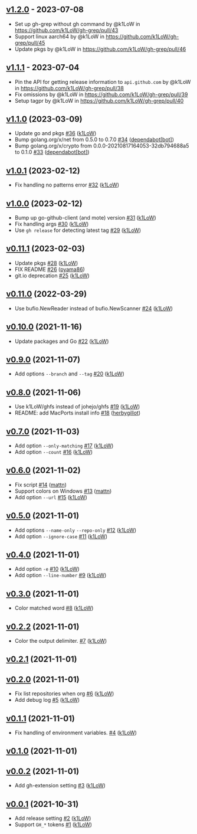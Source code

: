 ## [v1.2.0](https://github.com/k1LoW/gh-grep/compare/v1.1.1...v1.2.0) - 2023-07-08
- Set up gh-grep without gh command by @k1LoW in https://github.com/k1LoW/gh-grep/pull/43
- Support linux aarch64 by @k1LoW in https://github.com/k1LoW/gh-grep/pull/45
- Update pkgs by @k1LoW in https://github.com/k1LoW/gh-grep/pull/46

## [v1.1.1](https://github.com/k1LoW/gh-grep/compare/v1.1.0...v1.1.1) - 2023-07-04
- Pin the API for getting release information to `api.github.com` by @k1LoW in https://github.com/k1LoW/gh-grep/pull/38
- Fix omissions by @k1LoW in https://github.com/k1LoW/gh-grep/pull/39
- Setup tagpr by @k1LoW in https://github.com/k1LoW/gh-grep/pull/40

## [v1.1.0](https://github.com/k1LoW/gh-grep/compare/v1.0.1...v1.1.0) (2023-03-09)

* Update go and pkgs [#36](https://github.com/k1LoW/gh-grep/pull/36) ([k1LoW](https://github.com/k1LoW))
* Bump golang.org/x/net from 0.5.0 to 0.7.0 [#34](https://github.com/k1LoW/gh-grep/pull/34) ([dependabot[bot]](https://github.com/apps/dependabot))
* Bump golang.org/x/crypto from 0.0.0-20210817164053-32db794688a5 to 0.1.0 [#33](https://github.com/k1LoW/gh-grep/pull/33) ([dependabot[bot]](https://github.com/apps/dependabot))

## [v1.0.1](https://github.com/k1LoW/gh-grep/compare/v1.0.0...v1.0.1) (2023-02-12)

* Fix handling no patterns error [#32](https://github.com/k1LoW/gh-grep/pull/32) ([k1LoW](https://github.com/k1LoW))

## [v1.0.0](https://github.com/k1LoW/gh-grep/compare/v0.11.1...v1.0.0) (2023-02-12)

* Bump up go-github-client (and mote) version [#31](https://github.com/k1LoW/gh-grep/pull/31) ([k1LoW](https://github.com/k1LoW))
* Fix handling args [#30](https://github.com/k1LoW/gh-grep/pull/30) ([k1LoW](https://github.com/k1LoW))
* Use `gh release` for detecting latest tag [#29](https://github.com/k1LoW/gh-grep/pull/29) ([k1LoW](https://github.com/k1LoW))

## [v0.11.1](https://github.com/k1LoW/gh-grep/compare/v0.11.0...v0.11.1) (2023-02-03)

* Update pkgs [#28](https://github.com/k1LoW/gh-grep/pull/28) ([k1LoW](https://github.com/k1LoW))
* FIX README [#26](https://github.com/k1LoW/gh-grep/pull/26) ([pyama86](https://github.com/pyama86))
* git.io deprecation [#25](https://github.com/k1LoW/gh-grep/pull/25) ([k1LoW](https://github.com/k1LoW))

## [v0.11.0](https://github.com/k1LoW/gh-grep/compare/v0.10.0...v0.11.0) (2022-03-29)

* Use bufio.NewReader instead of bufio.NewScanner [#24](https://github.com/k1LoW/gh-grep/pull/24) ([k1LoW](https://github.com/k1LoW))

## [v0.10.0](https://github.com/k1LoW/gh-grep/compare/v0.9.0...v0.10.0) (2021-11-16)

* Update packages and Go [#22](https://github.com/k1LoW/gh-grep/pull/22) ([k1LoW](https://github.com/k1LoW))

## [v0.9.0](https://github.com/k1LoW/gh-grep/compare/v0.8.0...v0.9.0) (2021-11-07)

* Add options `--branch` and `--tag` [#20](https://github.com/k1LoW/gh-grep/pull/20) ([k1LoW](https://github.com/k1LoW))

## [v0.8.0](https://github.com/k1LoW/gh-grep/compare/v0.7.0...v0.8.0) (2021-11-06)

* Use k1LoW/ghfs instead of johejo/ghfs [#19](https://github.com/k1LoW/gh-grep/pull/19) ([k1LoW](https://github.com/k1LoW))
* README: add MacPorts install info [#18](https://github.com/k1LoW/gh-grep/pull/18) ([herbygillot](https://github.com/herbygillot))

## [v0.7.0](https://github.com/k1LoW/gh-grep/compare/v0.6.0...v0.7.0) (2021-11-03)

* Add option `--only-matching` [#17](https://github.com/k1LoW/gh-grep/pull/17) ([k1LoW](https://github.com/k1LoW))
* Add option `--count` [#16](https://github.com/k1LoW/gh-grep/pull/16) ([k1LoW](https://github.com/k1LoW))

## [v0.6.0](https://github.com/k1LoW/gh-grep/compare/v0.5.0...v0.6.0) (2021-11-02)

* Fix script [#14](https://github.com/k1LoW/gh-grep/pull/14) ([mattn](https://github.com/mattn))
* Support colors on Windows [#13](https://github.com/k1LoW/gh-grep/pull/13) ([mattn](https://github.com/mattn))
* Add option `--url` [#15](https://github.com/k1LoW/gh-grep/pull/15) ([k1LoW](https://github.com/k1LoW))

## [v0.5.0](https://github.com/k1LoW/gh-grep/compare/v0.4.0...v0.5.0) (2021-11-01)

* Add options `--name-only` `--repo-only` [#12](https://github.com/k1LoW/gh-grep/pull/12) ([k1LoW](https://github.com/k1LoW))
* Add option `--ignore-case` [#11](https://github.com/k1LoW/gh-grep/pull/11) ([k1LoW](https://github.com/k1LoW))

## [v0.4.0](https://github.com/k1LoW/gh-grep/compare/v0.3.0...v0.4.0) (2021-11-01)

* Add option `-e` [#10](https://github.com/k1LoW/gh-grep/pull/10) ([k1LoW](https://github.com/k1LoW))
* Add option `--line-number` [#9](https://github.com/k1LoW/gh-grep/pull/9) ([k1LoW](https://github.com/k1LoW))

## [v0.3.0](https://github.com/k1LoW/gh-grep/compare/v0.2.2...v0.3.0) (2021-11-01)

* Color matched word [#8](https://github.com/k1LoW/gh-grep/pull/8) ([k1LoW](https://github.com/k1LoW))

## [v0.2.2](https://github.com/k1LoW/gh-grep/compare/v0.2.1...v0.2.2) (2021-11-01)

* Color the output delimiter. [#7](https://github.com/k1LoW/gh-grep/pull/7) ([k1LoW](https://github.com/k1LoW))

## [v0.2.1](https://github.com/k1LoW/gh-grep/compare/v0.2.0...v0.2.1) (2021-11-01)


## [v0.2.0](https://github.com/k1LoW/gh-grep/compare/v0.1.1...v0.2.0) (2021-11-01)

* Fix list repositories when org [#6](https://github.com/k1LoW/gh-grep/pull/6) ([k1LoW](https://github.com/k1LoW))
* Add debug log [#5](https://github.com/k1LoW/gh-grep/pull/5) ([k1LoW](https://github.com/k1LoW))

## [v0.1.1](https://github.com/k1LoW/gh-grep/compare/v0.1.0...v0.1.1) (2021-11-01)

* Fix handling of environment variables. [#4](https://github.com/k1LoW/gh-grep/pull/4) ([k1LoW](https://github.com/k1LoW))

## [v0.1.0](https://github.com/k1LoW/gh-grep/compare/v0.0.2...v0.1.0) (2021-11-01)


## [v0.0.2](https://github.com/k1LoW/gh-grep/compare/v0.0.1...v0.0.2) (2021-11-01)

* Add gh-extension setting [#3](https://github.com/k1LoW/gh-grep/pull/3) ([k1LoW](https://github.com/k1LoW))

## [v0.0.1](https://github.com/k1LoW/gh-grep/compare/a30357888af0...v0.0.1) (2021-10-31)

* Add release setting [#2](https://github.com/k1LoW/gh-grep/pull/2) ([k1LoW](https://github.com/k1LoW))
* Support `GH_*` tokens [#1](https://github.com/k1LoW/gh-grep/pull/1) ([k1LoW](https://github.com/k1LoW))

